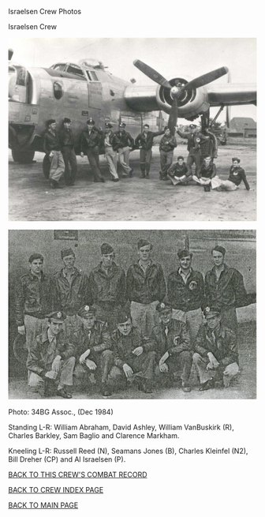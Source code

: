 
Israelsen Crew Photos






 




Israelsen Crew  
  

![](Israelsen.jpg)  
  

![](Israelsen2.jpg)  

Photo: 34BG Assoc., (Dec 1984\)   

Standing L-R: William Abraham, David Ashley, William VanBuskirk (R), Charles Barkley, Sam Baglio and Clarence Markham.  

Kneeling L-R: Russell Reed (N), Seamans Jones (B), Charles Kleinfel (N2), Bill Dreher (CP) and Al Israelsen (P).  
  

[BACK TO THIS CREW'S COMBAT RECORD](../crews/Israelsen.md)  

[BACK TO CREW INDEX PAGE](../000crews.md)  

[BACK TO MAIN PAGE](../index.md)


